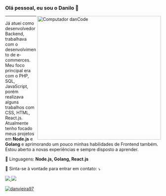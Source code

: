 ### Olá pessoal, eu sou o Danilo 🤙

<img src="https://raw.githubusercontent.com/MicaelliMedeiros/micaellimedeiros/master/image/computer-illustration.png" min-width="400px" max-width="400px" width="400px" align="right" alt="Computador danCode">

<hr size="1" color="#ff3a5e" />

<p align="left"> 
  Já atuei como desenvolvedor Backend, trabalhava com o desenvolvimento de e-commerces. Meu foco principal era com o PHP, SQL, JavaScript, porém realizava alguns trabalhos com CSS, HTML, React.js. Atualmente tenho focado meus projetos em <strong>Node.js</strong> e <strong>Golang</strong> e aprimorando um pouco minhas habilidades de Frontend também. Estou aberto a novas experiências e sempre disposto a aprender.
</p>

<p align="left">
  🦄 Linguagens: <strong>Node.js, Golang, React.js</strong>
</p>

<p align="left">
  💌 Sinta-se à vontade para entrar em contato: ⤵️
</p>

<p align="left">

<a href="mailto:daanilo.vieira97@gmail.com" alt="Gmail" target="_blank">
    <img src="https://img.shields.io/badge/-GMAIL-ff3a5e?style=for-the-badge&logo=gmail&logoColor=FFF"/>
  </a>
  
<a href="https://www.linkedin.com/in/danilo-vieira-1333a3256/" alt="Linkedin" target="_blank">
    <img src="https://img.shields.io/badge/-Linkedin-ff3a5e?style=for-the-badge&logo=Linkedin&logoColor=FFF"/>
  </a>

[![danvieira97](https://github-readme-stats.vercel.app/api/top-langs/?username=danvieira97&hide=html&layout=compact&theme=dracula)](https://github.com/anuraghazra/github-readme-stats)
</p>  
